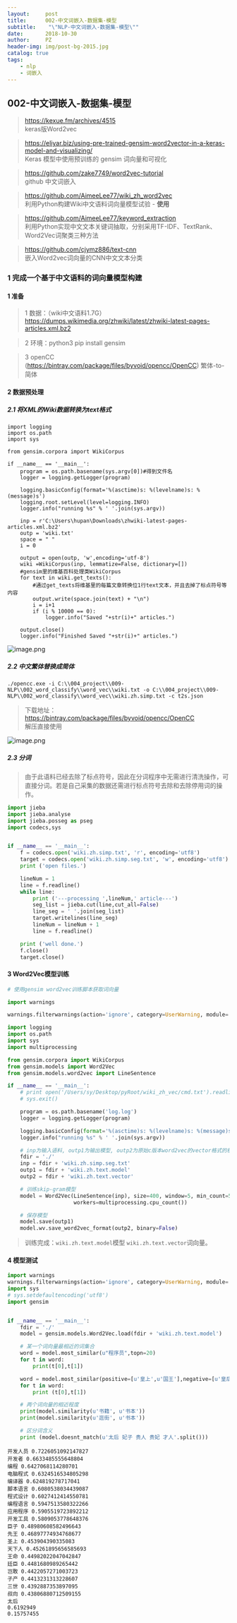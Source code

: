 ```yaml
---
layout:     post
title:      002-中文词嵌入-数据集-模型
subtitle:    "\"NLP-中文词嵌入-数据集-模型\""
date:       2018-10-30
author:     PZ
header-img: img/post-bg-2015.jpg
catalog: true
tags:
    - nlp
    - 词嵌入
---
```


## 002-中文词嵌入-数据集-模型

> https://kexue.fm/archives/4515 <br> keras版Word2vec

> https://eliyar.biz/using-pre-trained-gensim-word2vector-in-a-keras-model-and-visualizing/ <br> Keras 模型中使用预训练的 gensim 词向量和可视化

> https://github.com/zake7749/word2vec-tutorial <br> github 中文词嵌入

> https://github.com/AimeeLee77/wiki_zh_word2vec <br> 利用Python构建Wiki中文语料词向量模型试验 - **使用**

> https://github.com/AimeeLee77/keyword_extraction <br> 利用Python实现中文文本关键词抽取，分别采用TF-IDF、TextRank、Word2Vec词聚类三种方法

> https://github.com/cjymz886/text-cnn <br> 嵌入Word2vec词向量的CNN中文文本分类

### 1 完成一个基于中文语料的词向量模型构建

#### 1 准备

> 1 数据：（wiki中文语料1.7G）https://dumps.wikimedia.org/zhwiki/latest/zhwiki-latest-pages-articles.xml.bz2

> 2 环境：python3 pip install gensim

> 3 openCC (https://bintray.com/package/files/byvoid/opencc/OpenCC) 繁体-to-简体

#### 2 数据预处理

##### 2.1 将XML的Wiki数据转换为text格式

```
import logging
import os.path
import sys

from gensim.corpora import WikiCorpus

if __name__ == '__main__':
    program = os.path.basename(sys.argv[0])#得到文件名
    logger = logging.getLogger(program)

    logging.basicConfig(format='%(asctime)s: %(levelname)s: %(message)s')
    logging.root.setLevel(level=logging.INFO)
    logger.info("running %s" % ' '.join(sys.argv))

    inp = r'C:\Users\hupan\Downloads\zhwiki-latest-pages-articles.xml.bz2'
    outp = 'wiki.txt'
    space = " "
    i = 0

    output = open(outp, 'w',encoding='utf-8')
    wiki =WikiCorpus(inp, lemmatize=False, dictionary=[])
    #gensim里的维基百科处理类WikiCorpus
    for text in wiki.get_texts():
        #通过get_texts将维基里的每篇文章转换位1行text文本，并且去掉了标点符号等内容
        output.write(space.join(text) + "\n")
        i = i+1
        if (i % 10000 == 0):
            logger.info("Saved "+str(i)+" articles.")

    output.close()
    logger.info("Finished Saved "+str(i)+" articles.")
```    

![image.png](https://upload-images.jianshu.io/upload_images/14744153-39b740b9504052f3.png?imageMogr2/auto-orient/strip%7CimageView2/2/w/1240)

##### 2.2 中文繁体替换成简体

```
./opencc.exe -i C:\\004_project\\009-NLP\\002_word_classify\\word_vec\\wiki.txt -o C:\\004_project\\009-NLP\\002_word_classify\\word_vec\\wiki.zh.simp.txt -c t2s.json
```

> 下载地址：<br> https://bintray.com/package/files/byvoid/opencc/OpenCC <br> 解压直接使用

![image.png](https://upload-images.jianshu.io/upload_images/14744153-80432d4b645c4a23.png?imageMogr2/auto-orient/strip%7CimageView2/2/w/1240)

##### 2.3 分词

> 由于此语料已经去除了标点符号，因此在分词程序中无需进行清洗操作，可直接分词。若是自己采集的数据还需进行标点符号去除和去除停用词的操作。 

```python
import jieba
import jieba.analyse
import jieba.posseg as pseg
import codecs,sys


if __name__ == '__main__':
    f = codecs.open('wiki.zh.simp.txt', 'r', encoding='utf8')
    target = codecs.open('wiki.zh.simp.seg.txt', 'w', encoding='utf8')
    print ('open files.')

    lineNum = 1
    line = f.readline()
    while line:
        print ('---processing ',lineNum,' article---')
        seg_list = jieba.cut(line,cut_all=False)
        line_seg = ' '.join(seg_list)
        target.writelines(line_seg)
        lineNum = lineNum + 1
        line = f.readline()

    print ('well done.')
    f.close()
    target.close()
```

#### 3 Word2Vec模型训练

```python
# 使用gensim word2vec训练脚本获取词向量

import warnings

warnings.filterwarnings(action='ignore', category=UserWarning, module='gensim')  # 忽略警告

import logging
import os.path
import sys
import multiprocessing

from gensim.corpora import WikiCorpus
from gensim.models import Word2Vec
from gensim.models.word2vec import LineSentence

if __name__ == '__main__':
    # print open('/Users/sy/Desktop/pyRoot/wiki_zh_vec/cmd.txt').readlines()
    # sys.exit()

    program = os.path.basename('log.log')
    logger = logging.getLogger(program)

    logging.basicConfig(format='%(asctime)s: %(levelname)s: %(message)s', level=logging.INFO)
    logger.info("running %s" % ' '.join(sys.argv))

    # inp为输入语料, outp1为输出模型, outp2为原始c版本word2vec的vector格式的模型
    fdir = './'
    inp = fdir + 'wiki.zh.simp.seg.txt'
    outp1 = fdir + 'wiki.zh.text.model'
    outp2 = fdir + 'wiki.zh.text.vector'

    # 训练skip-gram模型
    model = Word2Vec(LineSentence(inp), size=400, window=5, min_count=5,
                     workers=multiprocessing.cpu_count())

    # 保存模型
    model.save(outp1)
    model.wv.save_word2vec_format(outp2, binary=False)
```

> 训练完成：`wiki.zh.text.model`模型  `wiki.zh.text.vector`词向量。

#### 4 模型测试

```python
import warnings
warnings.filterwarnings(action='ignore', category=UserWarning, module='gensim')# 忽略警告
import sys
# sys.setdefaultencoding('utf8')
import gensim


if __name__ == '__main__':
    fdir = './'
    model = gensim.models.Word2Vec.load(fdir + 'wiki.zh.text.model')

    # 某一个词向量最相近的词集合
    word = model.most_similar(u"程序员",topn=20)
    for t in word:
        print(t[0],t[1])

    word = model.most_similar(positive=[u'皇上',u'国王'],negative=[u'皇后'])
    for t in word:
        print (t[0],t[1])

    # 两个词向量的相近程度
    print(model.similarity(u'书籍', u'书本'))
    print(model.similarity(u'逛街', u'书本'))

    # 区分词含义
    print (model.doesnt_match(u'太后 妃子 贵人 贵妃 才人'.split()))

```

```
开发人员 0.7226051092147827
开发者 0.6633485555648804
编程 0.6427068114280701
电脑程式 0.6324516534805298
编译器 0.624819278717041
脚本语言 0.6080538034439087
程式设计 0.6027412414550781
编程语言 0.5947513580322266
应用程序 0.5905519723892212
开发工具 0.5809053778648376
臣子 0.48980608582496643
先王 0.46897774934768677
圣上 0.453904390335083
天下人 0.45261895656585693
王命 0.44982022047042847
廷臣 0.4481680989265442
岂敢 0.4422057271003723
子产 0.4413231313228607
三世 0.4392887353897095
叔向 0.43806880712509155
太后
0.6192949
0.15757455
```